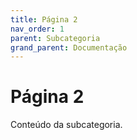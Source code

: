 ```yaml
---
title: Página 2
nav_order: 1
parent: Subcategoria
grand_parent: Documentação
---
```


# Página 2

Conteúdo da subcategoria.
